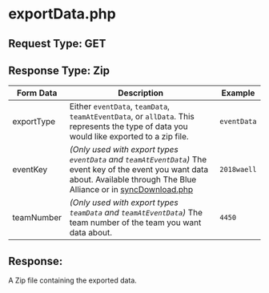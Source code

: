 # exportData.php

## Request Type: GET
## Response Type: Zip

| Form Data | Description | Example |
| -------  | -------  | ------- |
| exportType | Either `eventData`, `teamData`, `teamAtEventData`, or `allData`. This represents the type of data you would like exported to a zip file. |  `eventData` |
| eventKey | _(Only used with export types `eventData` and `teamAtEventData`)_ The event key of the event you want data about. Available through The Blue Alliance or in [syncDownload.php](syncDownload.md) | `2018waell` |
| teamNumber | _(Only used with export types `teamData` and `teamAtEventData`)_ The team number of the team you want data about. | `4450` |

## Response:
A Zip file containing the exported data.
